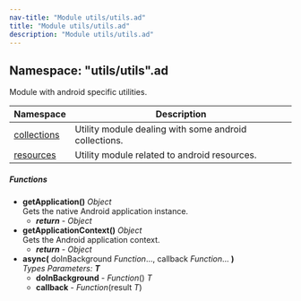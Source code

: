 ```yaml
---
nav-title: "Module utils/utils.ad"
title: "Module utils/utils.ad"
description: "Module utils/utils.ad"
---
```

## Namespace: "utils/utils".ad
Module with android specific utilities.

Namespace | Description
------|------------
[collections](../../../utils/utils/ad/collections/) | Utility module dealing with some android collections.
[resources](../../../utils/utils/ad/resources/) | Utility module related to android resources.

##### Functions
 - **getApplication()** _Object_  
     Gets the native Android application instance.
   - _**return**_ - _Object_
 - **getApplicationContext()** _Object_  
     Gets the Android application context.
   - _**return**_ - _Object_
 - **async(** doInBackground _Function_..., callback _Function_... **)**    
     _Types Parameters:_ _**T**_
   - **doInBackground** - _Function_() _T_
   - **callback** - _Function_(result _T_)